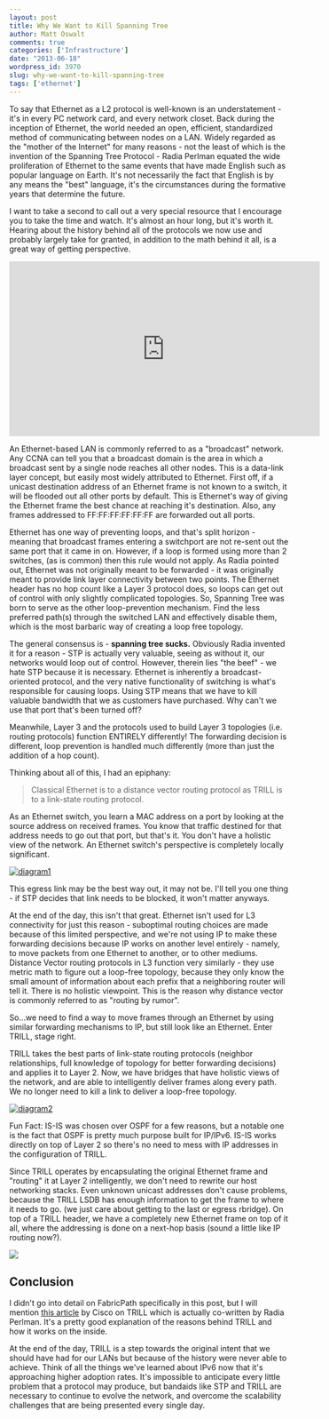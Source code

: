 ```yaml
---
layout: post
title: Why We Want to Kill Spanning Tree
author: Matt Oswalt
comments: true
categories: ['Infrastructure']
date: "2013-06-18"
wordpress_id: 3970
slug: why-we-want-to-kill-spanning-tree
tags: ['ethernet']
---
```



To say that Ethernet as a L2 protocol is well-known is an understatement - it's in every PC network card, and every network closet. Back during the inception of Ethernet, the world needed an open, efficient, standardized method of communicating between nodes on a LAN. Widely regarded as the "mother of the Internet" for many reasons - not the least of which is the invention of the Spanning Tree Protocol - Radia Perlman equated the wide proliferation of Ethernet to the same events that have made English such as popular language on Earth. It's not necessarily the fact that English is by any means the "best" language, it's the circumstances during the formative years that determine the future.

I want to take a second to call out a very special resource that I encourage you to take the time and watch. It's almost an hour long, but it's worth it. Hearing about the history behind all of the protocols we now use and probably largely take for granted, in addition to the math behind it all, is a great way of getting perspective.

<div style="text-align: center"><iframe width="560" height="315" src="https://www.youtube.com/embed/N-25NoCOnP4#!" frameborder="0" allowfullscreen></iframe></div>

An Ethernet-based LAN is commonly referred to as a "broadcast" network. Any CCNA can tell you that a broadcast domain is the area in which a broadcast sent by a single node reaches all other nodes. This is a data-link layer concept, but easily most widely attributed to Ethernet. First off, if a unicast destination address of an Ethernet frame is not known to a switch, it will be flooded out all other ports by default. This is Ethernet's way of giving the Ethernet frame the best chance at reaching it's destination. Also, any frames addressed to FF:FF:FF:FF:FF:FF are forwarded out all ports.

Ethernet has one way of preventing loops, and that's split horizon - meaning that broadcast frames entering a switchport are not re-sent out the same port that it came in on. However, if a loop is formed using more than 2 switches, (as is common) then this rule would not apply. As Radia pointed out, Ethernet was not originally meant to be forwarded - it was originally meant to provide link layer connectivity between two points. The Ethernet header has no hop count like a Layer 3 protocol does, so loops can get out of control with only slightly complicated topologies. So, Spanning Tree was born to serve as the other loop-prevention mechanism. Find the less preferred path(s) through the switched LAN and effectively disable them, which is the most barbaric way of creating a loop free topology.

The general consensus is - **spanning tree sucks.** Obviously Radia invented it for a reason - STP is actually very valuable, seeing as without it, our networks would loop out of control. However, therein lies "the beef" - we hate STP because it is necessary. Ethernet is inherently a broadcast-oriented protocol, and the very native functionality of switching is what's responsible for causing loops. Using STP means that we have to kill valuable bandwidth that we as customers have purchased. Why can't we use that port that's been turned off?

Meanwhile, Layer 3 and the protocols used to build Layer 3 topologies (i.e. routing protocols) function ENTIRELY differently! The forwarding decision is different, loop prevention is handled much differently (more than just the addition of a hop count).

Thinking about all of this, I had an epiphany:

> Classical Ethernet is to a distance vector routing protocol as TRILL is to a link-state routing protocol.

As an Ethernet switch, you learn a MAC address on a port by looking at the source address on received frames. You know that traffic destined for that address needs to go out that port, but that's it. You don't have a holistic view of the network. An Ethernet switch's perspective is completely locally significant.

[![diagram1](/assets/2013/06/diagram11.png)](/assets/2013/06/diagram11.png)

This egress link may be the best way out, it may not be. I'll tell you one thing - if STP decides that link needs to be blocked, it won't matter anyways.

At the end of the day, this isn't that great. Ethernet isn't used for L3 connectivity for just this reason - suboptimal routing choices are made because of this limited perspective, and we're not using IP to make these forwarding decisions because IP works on another level entirely - namely, to move packets from one Ethernet to another, or to other mediums. Distance Vector routing protocols in L3 function very similarly - they use metric math to figure out a loop-free topology, because they only know the small amount of information about each prefix that a neighboring router will tell it. There is no holistic viewpoint. This is the reason why distance vector is commonly referred to as "routing by rumor".

So...we need to find a way to move frames through an Ethernet by using similar forwarding mechanisms to IP, but still look like an Ethernet. Enter TRILL, stage right.

TRILL takes the best parts of link-state routing protocols (neighbor relationships, full knowledge of topology for better forwarding decisions) and applies it to Layer 2. Now, we have bridges that have holistic views of the network, and are able to intelligently deliver frames along every path. We no longer need to kill a link to deliver a loop-free topology.

[![diagram2](/assets/2013/06/diagram21.png)](/assets/2013/06/diagram21.png)

Fun Fact: IS-IS was chosen over OSPF for a few reasons, but a notable one is the fact that OSPF is pretty much purpose built for IP/IPv6. IS-IS works directly on top of Layer 2 so there's no need to mess with IP addresses in the configuration of TRILL.

Since TRILL operates by encapsulating the original Ethernet frame and "routing" it at Layer 2 intelligently, we don't need to rewrite our host networking stacks. Even unknown unicast addresses don't cause problems, because the TRILL LSDB has enough information to get the frame to where it needs to go. (we just care about getting to the last or egress rbridge). On top of a TRILL header, we have a completely new Ethernet frame on top of it all, where the addressing is done on a next-hop basis (sound a little like IP routing now?).

[![](https://www.cisco.com/web/about/ac123/ac147/images/ipj/ipj_14-3/143_trill_fig08_lg.jpg)](http://www.cisco.com/web/about/ac123/ac147/images/ipj/ipj_14-3/143_trill_fig08_lg.jpg)

## Conclusion

I didn't go into detail on FabricPath specifically in this post, but I will mention [this article](http://www.cisco.com/web/about/ac123/ac147/archived_issues/ipj_14-3/143_trill.html) by Cisco on TRILL which is actually co-written by Radia Perlman. It's a pretty good explanation of the reasons behind TRILL and how it works on the inside.

At the end of the day, TRILL is a step towards the original intent that we should have had for our LANs but because of the history were never able to achieve. Think of all the things we've learned about IPv6 now that it's approaching higher adoption rates. It's impossible to anticipate every little problem that a protocol may produce, but bandaids like STP and TRILL are necessary to continue to evolve the network, and overcome the scalability challenges that are being presented every single day.
